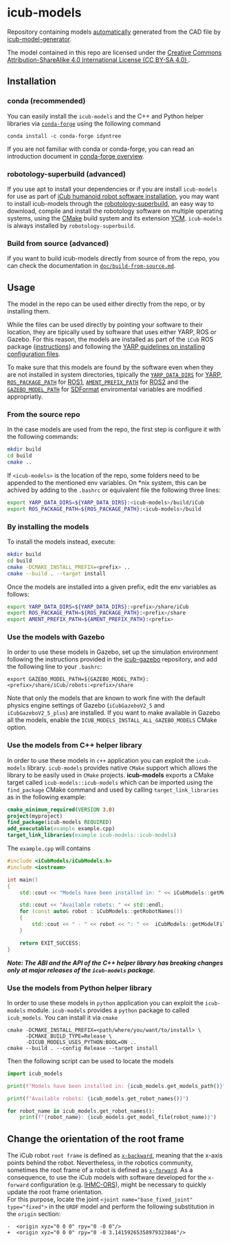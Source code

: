 # icub-models

Repository containing models [automatically](https://github.com/robotology-playground/icub-model-generator/blob/master/.travis.yml#L76) generated from the CAD file by [icub-model-generator](https://github.com/robotology-playground/icub-model-generator).

The model contained in this repo are licensed under the [Creative Commons Attribution-ShareAlike 4.0 International License (CC BY-SA 4.0) ](https://creativecommons.org/licenses/by-sa/4.0/).

## Installation

### conda (recommended) 

You can easily install the `icub-models` and the C++ and Python helper libraries via [`conda-forge`](https://conda-forge.org) using the following command
~~~
conda install -c conda-forge idyntree
~~~

If you are not familiar with conda or conda-forge, you can read an introduction document in [conda-forge overview](https://github.com/robotology/robotology-superbuild/blob/master/doc/conda-forge.md#conda-forge-overview).

### robotology-superbuild (advanced)

If you use apt to install your dependencies or if you are install `icub-models` for use as part of [iCub humanoid robot software installation](https://icub-tech-iit.github.io/documentation/sw_installation/), you may want to install icub-models through the [robotology-superbuild](https://github.com/robotology/robotology-superbuild), an easy way to download, compile and install the robotology software on multiple operating systems, using the [CMake](https://www.cmake.org) build system and its extension [YCM](http://robotology.github.io/ycm). `icub-models` is always installed by `robotology-superbuild`.

### Build from source (advanced)

If you want to build icub-models directly from source of from the repo, you can check the documentation in [`doc/build-from-source.md`](doc/build-from-source.md).

## Usage

The model in the repo can be used either directly from the repo, or by installing them.

While the files can be used directly by pointing your software to their location, they are
tipically used by software that uses either YARP, ROS or Gazebo. For this reason, the models
are installed as part of the `iCub` ROS package ([instructions](https://github.com/gerkey/ros1_external_use#installing-for-use-by-tools-like-roslaunch)) and following the [YARP guidelines on installing configuration files](http://www.yarp.it/yarp_data_dirs.html).

To make sure that this models are found by the software even when they are not installed in
system directories, tipically the [`YARP_DATA_DIRS`](http://www.yarp.it/yarp_data_dirs.html) for [YARP](https://github.com/robotology/yarp), 
[`ROS_PACKAGE_PATH`](http://wiki.ros.org/ROS/EnvironmentVariables#ROS_PACKAGE_PATH) for [ROS1](https://www.ros.org/), [`AMENT_PREFIX_PATH`](http://design.ros2.org/articles/ament.html) for [ROS2](https://index.ros.org/doc/ros2/) and the [`GAZEBO_MODEL_PATH`](http://gazebosim.org/tutorials?tut=components#EnvironmentVariables) for [SDFormat](http://sdformat.org/) enviromental variables are modified appropriatly.


### From the source repo

In the case models are used from the repo, the first step is configure it with the following commands:

```sh
mkdir build
cd build
cmake ..
```

If `<icub-models>` is the location of the repo, some folders need to be appended to the mentioned env variables. On *nix system, this can be achived by adding to the `.bashrc` or equivalent file the following three lines:

```sh
export YARP_DATA_DIRS=${YARP_DATA_DIRS}:<icub-models>/build/iCub
export ROS_PACKAGE_PATH=${ROS_PACKAGE_PATH}:<icub-models>/build
```

### By installing the models

To install the models instead, execute:

```sh
mkdir build
cd build
cmake -DCMAKE_INSTALL_PREFIX=<prefix> ..
cmake --build . --target install
```

Once the models are installed into a given prefix, edit the env variables as follows:

```sh
export YARP_DATA_DIRS=${YARP_DATA_DIRS}:<prefix>/share/iCub
export ROS_PACKAGE_PATH=${ROS_PACKAGE_PATH}:<prefix>/share
export AMENT_PREFIX_PATH=${AMENT_PREFIX_PATH}:<prefix>
```
### Use the models with Gazebo
In order to use these models in Gazebo, set up the simulation environment following the instructions provided in the [icub-gazebo](https://github.com/robotology/icub-gazebo) repository, and add the following line to your ``.bashrc``:
```
export GAZEBO_MODEL_PATH=${GAZEBO_MODEL_PATH}:<prefix>/share/iCub/robots:<prefix>/share
```
Note that only the models that are known to work fine with the default physics engine settings of Gazebo (`iCubGazeboV2_5` and `iCubGazeboV2_5_plus`)
are installed. If you want to make available in Gazebo all the models, enable the `ICUB_MODELS_INSTALL_ALL_GAZEBO_MODELS` CMake option.

### Use the models from C++ helper library
In order to use these models in `c++` application you can exploit the `icub-models` library.
`icub-models` provides native `CMake` support which allows the library to be easily used in `CMake` projects.
**icub-models** exports a CMake target called `icub-models::icub-models` which can be imported using the `find_package` CMake command and used by calling `target_link_libraries` as in the following example:
```cmake
cmake_minimum_required(VERSION 3.0)
project(myproject)
find_package(icub-models REQUIRED)
add_executable(example example.cpp)
target_link_libraries(example icub-models::icub-models)
```

The `example.cpp` will contains
```cpp
#include <iCubModels/iCubModels.h>
#include <iostream>

int main()
{
    std::cout << "Models have been installed in: " << iCubModels::getModelsPath() << std::endl;

    std::cout << "Available robots: " << std::endl;
    for (const auto& robot : iCubModels::getRobotNames())
    {
        std::cout << " - " << robot << ": " <<  iCubModels::getModelFile(robot) << std::endl;
    }

    return EXIT_SUCCESS;
}
```

***Note: The ABI and the API of the C++ helper library has breaking changes only at major releases of the `icub-models` package.***

### Use the models from Python helper library
In order to use these models in `python` application you can exploit the `icub-models` module.
`icub-models` provides a `python` package to called `icub_models`. You can install it via `cmake`
```
cmake -DCMAKE_INSTALL_PREFIX=<path/where/you/want/to/install> \
      -DCMAKE_BUILD_TYPE=Release \
      -DICUB_MODELS_USES_PYTHON:BOOL=ON ..
cmake --build . --config Release --target install
```

Then the following script can be used to locate the models
```python
import icub_models

print(f"Models have been installed in: {icub_models.get_models_path()}")

print(f"Available robots: {icub_models.get_robot_names()}")

for robot_name in icub_models.get_robot_names():
    print(f"{robot_name}: {icub_models.get_model_file(robot_name)}")
```

## Change the orientation of the root frame
The iCub robot `root frame` is defined as [`x-backward`][1], meaning that the x-axis points behind the robot. Nevertheless, in the robotics community, sometimes the root frame of a robot is defined as [`x-forward`][2]. As a consequence, to use the iCub models with software developed for the `x-forward` configuration (e.g. [IHMC-ORS][3]), might be necessary to quickly update the root frame orientation.  
For this purpose, locate the joint `<joint name="base_fixed_joint" type="fixed">` in the `URDF` model and perform the following substitution in the `origin` section:

```
-  <origin xyz="0 0 0" rpy="0 -0 0"/>
+  <origin xyz="0 0 0" rpy="0 -0 3.14159265358979323846"/>
```

[1]:http://wiki.icub.org/wiki/ICubForwardKinematics
[2]:http://www.ros.org/reps/rep-0103.html#axis-orientation
[3]:https://github.com/ihmcrobotics/ihmc-open-robotics-software
